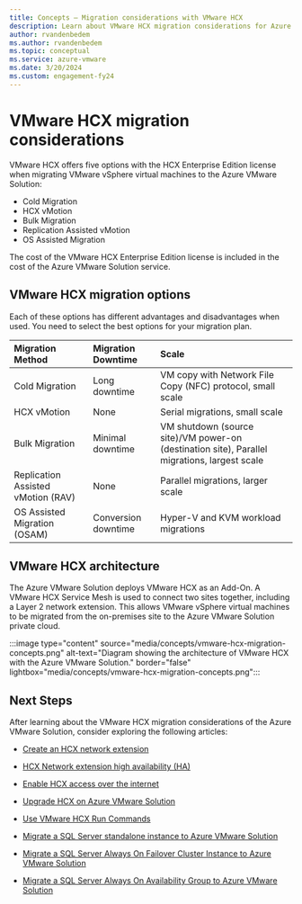 ```yaml
---
title: Concepts – Migration considerations with VMware HCX
description: Learn about VMware HCX migration considerations for Azure VMware Solution.
author: rvandenbedem
ms.author: rvandenbedem
ms.topic: conceptual
ms.service: azure-vmware
ms.date: 3/20/2024
ms.custom: engagement-fy24
---
```


# VMware HCX migration considerations

VMware HCX offers five options with the HCX Enterprise Edition license when migrating VMware vSphere virtual machines to the Azure VMware Solution:

- Cold Migration
- HCX vMotion
- Bulk Migration
- Replication Assisted vMotion
- OS Assisted Migration

The cost of the VMware HCX Enterprise Edition license is included in the cost of the Azure VMware Solution service.

## VMware HCX migration options

Each of these options has different advantages and disadvantages when used. You need to select the best options for your migration plan.

| **Migration Method** | **Migration Downtime** | **Scale** |
| :-- | :-- | :-- |
| Cold Migration | Long downtime | VM copy with Network File Copy (NFC) protocol, small scale |
| HCX vMotion | None | Serial migrations, small scale |
| Bulk Migration | Minimal downtime | VM shutdown (source site)/VM power-on (destination site), Parallel migrations, largest scale |
| Replication Assisted vMotion (RAV) | None | Parallel migrations, larger scale |
| OS Assisted Migration (OSAM) | Conversion downtime | Hyper-V and KVM workload migrations |

## VMware HCX architecture

The Azure VMware Solution deploys VMware HCX as an Add-On. A VMware HCX Service Mesh is used to connect two sites together, including a Layer 2 network extension. This allows VMware vSphere virtual machines to be migrated from the on-premises site to the Azure VMware Solution private cloud.

:::image type="content" source="media/concepts/vmware-hcx-migration-concepts.png" alt-text="Diagram showing the architecture of VMware HCX with the Azure VMware Solution." border="false" lightbox="media/concepts/vmware-hcx-migration-concepts.png":::

## Next Steps

After learning about the VMware HCX migration considerations of the Azure VMware Solution, consider exploring the following articles:

- [Create an HCX network extension](configure-hcx-network-extension.md)
- [HCX Network extension high availability (HA)](configure-hcx-network-extension-high-availability.md)
- [Enable HCX access over the internet](enable-hcx-access-over-internet.md)
- [Upgrade HCX on Azure VMware Solution](upgrade-hcx-azure-vmware-solutions.md)
- [Use VMware HCX Run Commands](use-hcx-run-commands.md)

- [Migrate a SQL Server standalone instance to Azure VMware Solution](migrate-sql-server-standalone-cluster.md)
- [Migrate a SQL Server Always On Failover Cluster Instance to Azure VMware Solution](migrate-sql-server-failover-cluster.md)
- [Migrate a SQL Server Always On Availability Group to Azure VMware Solution](migrate-sql-server-always-on-availability-group.md)
